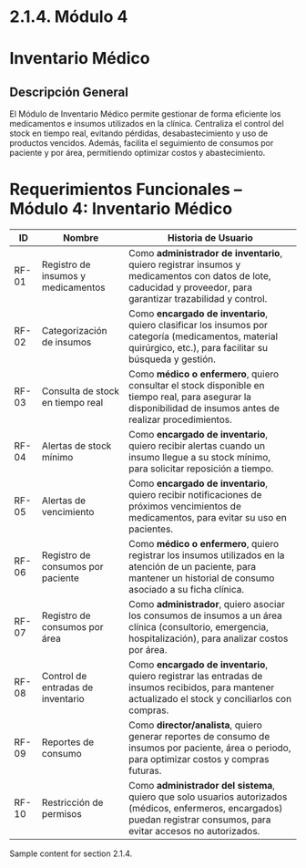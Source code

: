 # 2.1.4. Módulo 4
# Inventario Médico
## Descripción General

El Módulo de Inventario Médico permite gestionar de forma eficiente los medicamentos e insumos utilizados en la clínica. Centraliza el control del stock en tiempo real, evitando pérdidas, desabastecimiento y uso de productos vencidos. Además, facilita el seguimiento de consumos por paciente y por área, permitiendo optimizar costos y abastecimiento.
# Requerimientos Funcionales – Módulo 4: Inventario Médico

| ID      | Nombre                                   | Historia de Usuario                                                                                   |
|---------|------------------------------------------|--------------------------------------------------------------------------------------------------------|
| RF-01  | Registro de insumos y medicamentos       | Como **administrador de inventario**, quiero registrar insumos y medicamentos con datos de lote, caducidad y proveedor, para garantizar trazabilidad y control. |
| RF-02  | Categorización de insumos                | Como **encargado de inventario**, quiero clasificar los insumos por categoría (medicamentos, material quirúrgico, etc.), para facilitar su búsqueda y gestión. |
| RF-03  | Consulta de stock en tiempo real         | Como **médico o enfermero**, quiero consultar el stock disponible en tiempo real, para asegurar la disponibilidad de insumos antes de realizar procedimientos. |
| RF-04  | Alertas de stock mínimo                  | Como **encargado de inventario**, quiero recibir alertas cuando un insumo llegue a su stock mínimo, para solicitar reposición a tiempo. |
| RF-05  | Alertas de vencimiento                   | Como **encargado de inventario**, quiero recibir notificaciones de próximos vencimientos de medicamentos, para evitar su uso en pacientes. |
| RF-06  | Registro de consumos por paciente        | Como **médico o enfermero**, quiero registrar los insumos utilizados en la atención de un paciente, para mantener un historial de consumo asociado a su ficha clínica. |
| RF-07  | Registro de consumos por área            | Como **administrador**, quiero asociar los consumos de insumos a un área clínica (consultorio, emergencia, hospitalización), para analizar costos por área. |
| RF-08  | Control de entradas de inventario        | Como **encargado de inventario**, quiero registrar las entradas de insumos recibidos, para mantener actualizado el stock y conciliarlos con compras. |
| RF-09  | Reportes de consumo                      | Como **director/analista**, quiero generar reportes de consumo de insumos por paciente, área o periodo, para optimizar costos y compras futuras. |
| RF-10  | Restricción de permisos                  | Como **administrador del sistema**, quiero que solo usuarios autorizados (médicos, enfermeros, encargados) puedan registrar consumos, para evitar accesos no autorizados. |

Sample content for section 2.1.4.